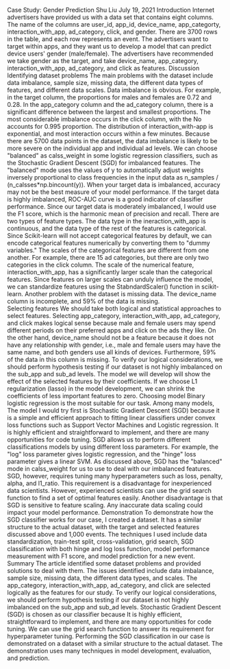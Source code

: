 Case Study: Gender Prediction
Shu Liu
July 19, 2021
Introduction
Internet advertisers have provided us with a data set that contains eight columns. The name of the columns are user_id, app_id, device_name, app_categorty, interaction_with_app, ad_category, click, and gender. There are 3700 rows in the table, and each row represents an event. The advertisers want to target within apps, and they want us to develop a model that can predict device users' gender (male/female). The advertisers have recommended we take gender as the target, and take device_name, app_category, interaction_with_app, ad_category, and click as features. 
Discussion
Identifying dataset problems
The main problems with the dataset include data imbalance, sample size, missing data, the different data types of features, and different data scales. 
Data imbalance is obvious. For example, in the target column, the proportions for males and females are 0.72 and 0.28. In the app_category column and the ad_category column, there is a significant difference between the largest and smallest proportions. The most considerable imbalance occurs in the click column, with the No accounts for 0.995 proportion. The distribution of interaction_with-app is exponential, and most interaction occurs within a few minutes.
Because there are 5700 data points in the dataset, the data imbalance is likely to be more severe on the individual app and individual ad levels.
We can choose "balanced" as calss_weight in some logistic regression classifiers, such as the Stochastic Gradient Descent (SGD) for imbalanced features. The "balanced" mode uses the values of y to automatically adjust weights inversely proportional to class frequencies in the input data as n_samples / (n_calsses*np.bincount(y)). 
When your target data is imbalanced, accuracy may not be the best measure of your model performance. If the target data is highly imbalanced, ROC-AUC curve is a good indicator of classifier performance. Since our target data is moderately imbalanced, I would use the F1 score, which is the harmonic mean of precision and recall. 
There are two types of feature types. The data type in the ineraction_with_app is continuous, and the data type of the rest of the features is categorical. Since Scikit-learn will not accept categorical features by default, we can encode categorical features numerically by converting them to "dummy variables."
The scales of the categorical features are different from one another. For example, there are 15 ad categories, but there are only two categories in the click column. The scale of the numerical feature, interaction_with_app, has a significantly larger scale than the categorical features. 
Since features on larger scales can unduly influence the model, we can standardize features using the StabndardScaler() function in scikit-learn. 
Another problem with the dataset is missing data. The device_name column is incomplete, and 59% of the data is missing.  
Selecting features
We should take both logical and statistical approaches to select features. Selecting app_category, interaction_with_app, ad_category, and click makes logical sense because male and female users may spend different periods on their preferred apps and click on the ads they like. On the other hand, 
device_name should not be a feature because it does not have any relationship with gender, i.e., male and female users may have the same name, and both genders use all kinds of devices. Furthermore, 59% of the data in this column is missing.
To verify our logical considerations, we should perform hypothesis testing if our dataset is not highly imbalanced on the sub_app and sub_ad levels. 
The model we will develop will show the effect of the selected features by their coefficients. If we choose L1 regularization (lasso) in the model development, we can shrink the coefficients of less important features to zero.
Choosing model 
Binary logistic regression is the most suitable for our task. Among many models, The model I would try first is Stochastic Gradient Descent (SGD) because it is a simple and efficient approach to fitting linear classifiers under convex loss functions such as Support Vector Machines and Logistic regression. It is highly efficient and straightforward to implement, and there are many opportunities for code tuning.
SGD allows us to perform different classifications models by using different loss parameters. For example, the "log" loss parameter gives logistic regression, and the "hinge" loss parameter gives a linear SVM.
As discussed above, SGD has the "balanced" mode in calss_weight for us to use to deal with our imbalanced features. 
SGD, however, requires tuning many hyperparameters such as loss, penalty, alpha, and l1_ratio. This requirement is a disadvantage for inexperienced data scientists. However, experienced scientists can use the grid search function to find a set of optimal features easily.
Another disadvantage is that SGD is sensitive to feature scaling. Any inaccurate data scaling could impact your model performance.
Demonstration
To demonstrate how the SGD classifier works for our case, I created a dataset. It has a similar structure to the actual dataset, with the target and selected features discussed above and 1,000 events. The techniques I used include data standardization, train-test split, cross-validation, grid search, SGD classification with both hinge and log loss function, model performance measurement with F1 score, and model prediction for a new event.
Summary
The article identified some dataset problems and provided solutions to deal with them.  The issues identified include data imbalance, sample size, missing data, the different data types, and scales.
The app_category, interaction_with_app, ad_category, and click are selected logically as the features for our study. To verify our logical considerations, we should perform hypothesis testing if our dataset is not highly imbalanced on the sub_app and sub_ad levels. 
Stochastic Gradient Descent (SGD) is chosen as our classifier because It is highly efficient, straightforward to implement, and there are many opportunities for code tuning. We can use the grid search function to answer its requirement for hyperparameter tuning.
Performing the SGD classification in our case is demonstrated on a dataset with a similar structure to the actual dataset. The demonstration uses many techniques in model development, evaluation, and prediction.
